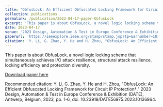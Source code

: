 ```yaml
---
title: "ObfusLock: An Efficient Obfuscated Locking Framework for Circuit IP Protection†"
collection: publications
permalink: /publication/2023-04-17-paper-ObfusLock
excerpt: 'This paper is about ObfusLock, a novel logic locking scheme that simultaneously achieves I/O attack resilience, structural attack resilience, locking efficiency and protection diversity.'
date: 2023-04-17
venue: '2023 Design, Automation & Test in Europe Conference & Exhibition (DATE)'
paperurl: 'https://ieeexplore.ieee.org/stamp/stamp.jsp?tp=&arnumber=10136964&isnumber=10136706'
citation: 'Y. Li, G. Zhao, Y. He and H. Zhou, "ObfusLock: An Efficient Obfuscated Locking Framework for Circuit IP Protection†," 2023 Design, Automation & Test in Europe Conference & Exhibition (DATE), Antwerp, Belgium, 2023, pp. 1-6, doi: 10.23919/DATE56975.2023.10136964.'
---
```

This paper is about ObfusLock, a novel logic locking scheme that simultaneously achieves I/O attack resilience, structural attack resilience, locking efficiency and protection diversity.

[Download paper here](https://ieeexplore.ieee.org/stamp/stamp.jsp?tp=&arnumber=10136964&isnumber=10136706)

Recommended citation: Y. Li, G. Zhao, Y. He and H. Zhou, "ObfusLock: An Efficient Obfuscated Locking Framework for Circuit IP Protection†," 2023 Design, Automation & Test in Europe Conference & Exhibition (DATE), Antwerp, Belgium, 2023, pp. 1-6, doi: 10.23919/DATE56975.2023.10136964.